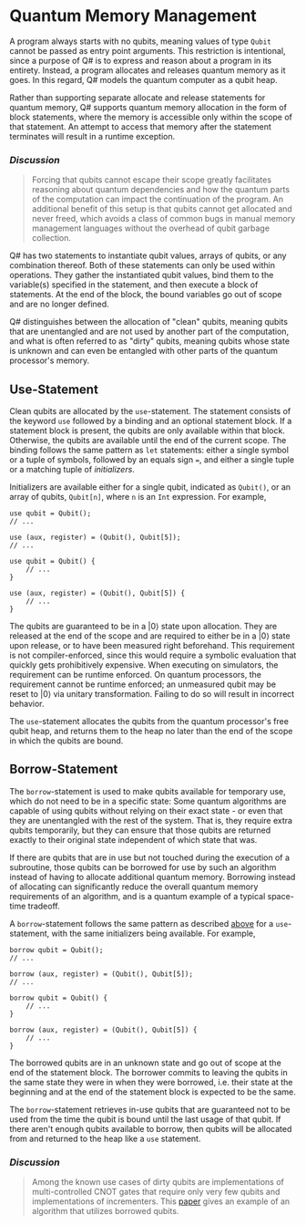 # Quantum Memory Management

A program always starts with no qubits, meaning values of type `Qubit` cannot be passed as entry point arguments. This restriction is intentional, since a purpose of Q# is to express and reason about a program in its entirety.
Instead, a program allocates and releases quantum memory as it goes.
In this regard, Q# models the quantum computer as a qubit heap.

Rather than supporting separate allocate and release statements for quantum memory, 
Q# supports quantum memory allocation in the form of block statements, where the memory is accessible only within the scope of that statement. An attempt to access that memory after the statement terminates will result in a runtime exception.

### *Discussion* 
>Forcing that qubits cannot escape their scope greatly facilitates reasoning about quantum dependencies and how the quantum parts of the computation can impact the continuation of the program. 
>An additional benefit of this setup is that qubits cannot get allocated and never freed, which avoids a class of common bugs in manual memory management languages without the overhead of qubit garbage collection.

Q# has two statements to instantiate qubit values, arrays of qubits, or any combination thereof. Both of these statements can only be used within operations. They gather the instantiated qubit values, bind them to the variable(s) specified in the statement, and then execute a block of statements.
At the end of the block, the bound variables go out of scope and are no longer defined.

Q# distinguishes between the allocation of "clean" qubits, meaning qubits that are unentangled and are not used by another part of the computation, and what is often referred to as "dirty" qubits, meaning qubits whose state is unknown and can even be entangled with other parts of the quantum processor's memory.

## Use-Statement

Clean qubits are allocated by the `use`-statement.
The statement consists of the keyword `use` followed by a binding and an optional statement block.
If a statement block is present, the qubits are only available within that block.
Otherwise, the qubits are available until the end of the current scope.
The binding follows the same pattern as `let` statements: either a single symbol or a tuple of symbols, followed by an equals sign `=`, and either a single tuple or a matching tuple of *initializers*.

Initializers are available either for a single qubit, indicated as `Qubit()`, or an array of qubits, `Qubit[n]`, where `n` is an `Int` expression.
For example,

```qsharp
use qubit = Qubit();
// ...

use (aux, register) = (Qubit(), Qubit[5]);
// ...

use qubit = Qubit() {
    // ...
}

use (aux, register) = (Qubit(), Qubit[5]) {
    // ...
}
```

The qubits are guaranteed to be in a |0⟩ state upon allocation. They are released at the end of the scope and are required to either be in a |0⟩ state upon release, or to have been measured right beforehand. This requirement is not compiler-enforced, since this would require a symbolic evaluation that quickly gets prohibitively expensive. When executing on simulators, the requirement can be runtime enforced. On quantum processors, the requirement cannot be runtime enforced; an unmeasured qubit may be reset to |0⟩ via unitary transformation. Failing to do so will result in incorrect behavior. 

The `use`-statement allocates the qubits from the quantum processor's free qubit heap, and returns them to the heap no later than the end of the scope in which the qubits are bound.

## Borrow-Statement

The `borrow`-statement is used to make qubits available for temporary use, which do not need to be in a specific state:
Some quantum algorithms are capable of using qubits without relying on their exact state - or even that they are unentangled with the rest of the system. That is, they require extra qubits temporarily, but they can ensure that those qubits are returned exactly to their original state independent of which state that was. 

If there are qubits that are in use but not touched during the execution of a subroutine, those qubits can be borrowed for use by such an algorithm instead of having to allocate additional quantum memory. 
Borrowing instead of allocating can significantly reduce the overall quantum memory requirements of an algorithm, and is a quantum example of a typical space-time tradeoff. 

A `borrow`-statement follows the same pattern as described [above](#use-statement) for a `use`-statement, with the same initializers being available.
For example,
```qsharp
borrow qubit = Qubit();
// ...

borrow (aux, register) = (Qubit(), Qubit[5]);
// ...

borrow qubit = Qubit() {
    // ...
}

borrow (aux, register) = (Qubit(), Qubit[5]) {
    // ...
}
```
The borrowed qubits are in an unknown state and go out of scope at the end of the statement block.
The borrower commits to leaving the qubits in the same state they were in when they were borrowed,  i.e. their state at the beginning and at the end of the statement block is expected to be the same.

The `borrow`-statement retrieves in-use qubits that are guaranteed not to be used from the time the qubit is bound until the last usage of that qubit.
If there aren't enough qubits available to borrow, then qubits will be allocated from and returned to the heap like a `use` statement.

### *Discussion*
>Among the known use cases of dirty qubits are implementations of multi-controlled CNOT gates that require only very few qubits and implementations of incrementers.
>This [paper](https://arxiv.org/abs/1611.07995) gives an example of an algorithm that utilizes borrowed qubits.



